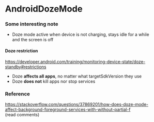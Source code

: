 # AndroidDozeMode

### Some interesting note

- Doze mode active when device is not charging, stays idle for a while and the screen is off


#### Doze restriction
https://developer.android.com/training/monitoring-device-state/doze-standby#restrictions  


- Doze **affects all apps**, no matter what targetSdkVersion they use  
- Doze **does not** kill apps nor stop services


### Reference
https://stackoverflow.com/questions/37869201/how-does-doze-mode-affect-background-foreground-services-with-without-partial-f  
(read comments)